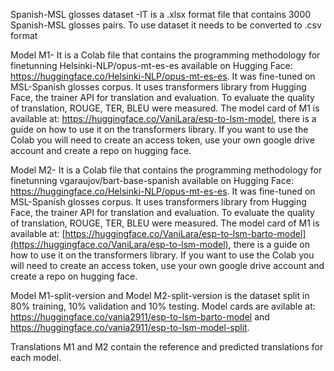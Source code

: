 
Spanish-MSL glosses dataset -IT is a .xlsx format file that contains 3000 Spanish-MSL glosses pairs. To use dataset it needs to be converted to .csv format

Model M1- It is a Colab file that contains the programming methodology for finetunning Helsinki-NLP/opus-mt-es-es available on Hugging Face: https://huggingface.co/Helsinki-NLP/opus-mt-es-es. 
It was fine-tuned on MSL-Spanish glosses corpus. It uses transformers library from Hugging Face, the trainer API for translation and evaluation. To evaluate the quality of translation, ROUGE, TER, BLEU were measured.
The model card of M1 is available at: https://huggingface.co/VaniLara/esp-to-lsm-model, there is a guide on how to use it on the transformers library.
If you want to use the Colab you will need to create an access token, use your own google drive account and create a repo on hugging face.

Model M2- It is a Colab file that contains the programming methodology for finetunning vgaraujov/bart-base-spanish  available on Hugging Face: https://huggingface.co/Helsinki-NLP/opus-mt-es-es. 
It was fine-tuned on MSL-Spanish glosses corpus. It uses transformers library from Hugging Face, the trainer API for translation and evaluation. To evaluate the quality of translation, ROUGE, TER, BLEU were measured.
The model card of M1 is available at: [https://huggingface.co/VaniLara/esp-to-lsm-barto-model](https://huggingface.co/VaniLara/esp-to-lsm-model), there is a guide on how to use it on the transformers library.
If you want to use the Colab you will need to create an access token, use your own google drive account and create a repo on hugging face.

Model M1-split-version and Model M2-split-version is the dataset split in 80% training, 10% validation and 10% testing. Model cards are avilable at: https://huggingface.co/vania2911/esp-to-lsm-barto-model and https://huggingface.co/vania2911/esp-to-lsm-model-split.

Translations M1 and M2 contain the reference and predicted translations for each model.
